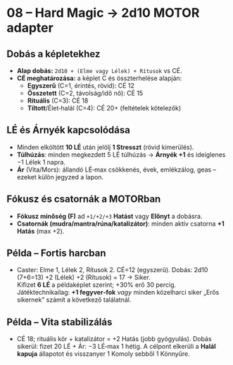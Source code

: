 # 08 – Hard Magic → 2d10 MOTOR adapter

## Dobás a képletekhez
- **Alap dobás:** `2d10 + (Elme vagy Lélek) + Rítusok` vs CÉ.
- **CÉ meghatározása:** a képlet C és összterhelése alapján:
  - **Egyszerű** (C=1, érintés, rövid): CÉ 12
  - **Összetett** (C=2, távolság/idő nő): CÉ 15
  - **Rituális** (C=3): CÉ 18
  - **Tiltott**/Élet‑halál (C=4): CÉ 20+ (feltételek kötelezők)

## LÉ és Árnyék kapcsolódása
- Minden elköltött **10 LÉ** után jelölj **1 Stresszt** (rövid kimerülés).
- **Túlhúzás**: minden megkezdett 5 LÉ túlhúzás → **Árnyék +1** és ideiglenes −1 Lélek 1 napra.
- **Ár** (Vita/Mors): állandó LÉ‑max csökkenés, évek, emlékzálog, geas – ezeket külön jegyzed a lapon.

## Fókusz és csatornák a MOTORban
- **Fókusz minőség (F)** ad `+1/+2/+3` **Hatást** vagy **Előnyt** a dobásra.
- **Csatornák (mudra/mantra/rúna/katalizátor)**: minden aktív csatorna **+1 Hatás** (max +2).

## Példa – Fortis harcban
- Caster: Elme 1, Lélek 2, Rítusok 2. CÉ=12 (egyszerű). Dobás: 2d10 (7+6=13) +2 (Lélek) +2 (Rítusok) = 17 → Siker.  
  Kifizet **6 LÉ** a példaképlet szerint; +30% erő 30 percig. Játéktechnikailag: **+1 fegyver‑fok** *vagy* minden közelharci siker „Erős sikernek” számít a következő találatnál.

## Példa – Vita stabilizálás
- CÉ 18; rituális kör + katalizátor = +2 Hatás (jobb gyógyulás). Dobás sikerül: fizet 20 LÉ + Ár: −3 LÉ‑max 1 hétig. A célpont elkerüli a **Halál kapuja** állapotot és visszanyer 1 Komoly sebből 1 Könnyűre.
